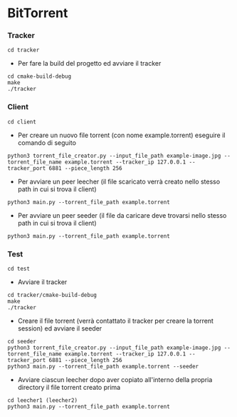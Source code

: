 # BitTorrent

### Tracker

```
cd tracker

```

- Per fare la build del progetto ed avviare il tracker

```
cd cmake-build-debug
make
./tracker

```


### Client

```
cd client

```

- Per creare un nuovo file torrent (con nome example.torrent) eseguire il comando di seguito

```
python3 torrent_file_creator.py --input_file_path example-image.jpg --torrent_file_name example.torrent --tracker_ip 127.0.0.1 --tracker_port 6881 --piece_length 256

```
- Per avviare un peer leecher (il file scaricato verrà creato nello stesso path in cui si trova il client)

```
python3 main.py --torrent_file_path example.torrent

```
- Per avviare un peer seeder (il file da caricare deve trovarsi nello stesso path in cui si trova il client)

```
python3 main.py --torrent_file_path example.torrent

```

### Test

```
cd test

```

- Avviare il tracker 

```
cd tracker/cmake-build-debug
make
./tracker

```

- Creare il file torrent (verrà contattato il tracker per creare la torrent session) ed avviare il seeder

```
cd seeder
python3 torrent_file_creator.py --input_file_path example-image.jpg --torrent_file_name example.torrent --tracker_ip 127.0.0.1 --tracker_port 6881 --piece_length 256
python3 main.py --torrent_file_path example.torrent --seeder

```

- Avviare ciascun leecher dopo aver copiato all'interno della propria directory il file torrent creato prima

```
cd leecher1 (leecher2)
python3 main.py --torrent_file_path example.torrent

```



